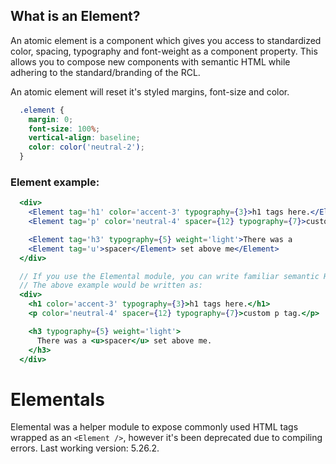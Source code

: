 ## What is an Element?
An atomic element is a component which gives you access to standardized color, spacing, typography and font-weight as a component property. This allows you to compose new components with semantic HTML while adhering to the standard/branding of the RCL.

An atomic element will reset it's styled margins, font-size and color.

```css
  .element {
    margin: 0;
    font-size: 100%;
    vertical-align: baseline;
    color: color('neutral-2');
  }
```

### Element example:

```jsx
  <div>
    <Element tag='h1' color='accent-3' typography={3}>h1 tags here.</Element>
    <Element tag='p' color='neutral-4' spacer={12} typography={7}>custom p tag.</Element>

    <Element tag='h3' typography={5} weight='light'>There was a
    <Element tag='u'>spacer</Element> set above me</Element>
  </div>
```

```jsx
  // If you use the Elemental module, you can write familiar semantic Html.
  // The above example would be written as:
  <div>
    <h1 color='accent-3' typography={3}>h1 tags here.</h1>
    <p color='neutral-4' spacer={12} typography={7}>custom p tag.</p>

    <h3 typography={5} weight='light'>
      There was a <u>spacer</u> set above me.
    </h3>
  </div>
```


# Elementals

Elemental was a helper module to expose commonly used HTML tags wrapped as an `<Element />`,
however it's been deprecated due to compiling errors. Last working version: 5.26.2.
